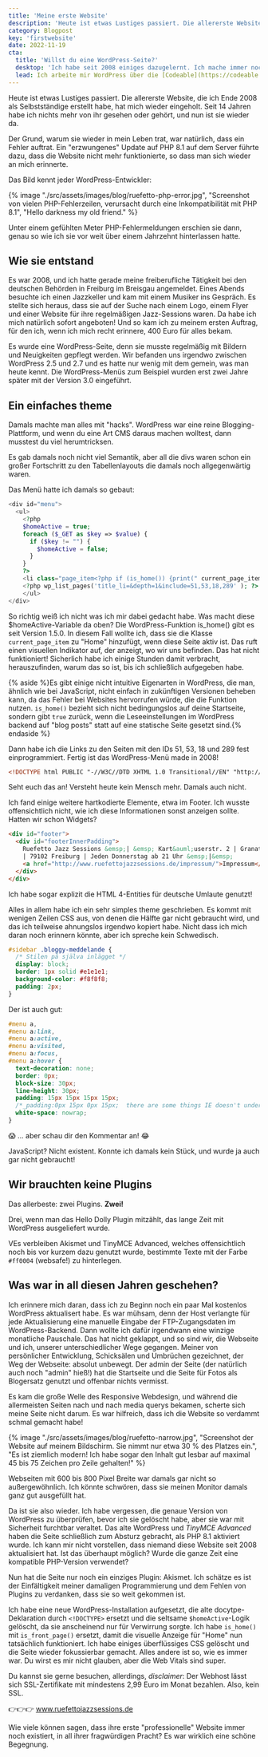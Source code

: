 ```yaml
---
title: 'Meine erste Website'
description: 'Heute ist etwas Lustiges passiert. Die allererste Website, die ich Ende 2008 als Selbstständige erstellt habe, hat mich wieder eingeholt.'
category: Blogpost
key: 'firstwebsite'
date: 2022-11-19
cta:
  title: 'Willst du eine WordPress-Seite?'
  desktop: 'Ich habe seit 2008 einiges dazugelernt. Ich mache immer noch WordPress-Seiten die simpel und langlebig, handgemacht, sicher und schnell sind.'
  lead: Ich arbeite mir WordPress über die [Codeable](https://codeable.io/?ref=ebTXq) Plattform. '
---
```


Heute ist etwas Lustiges passiert. Die allererste Website, die ich Ende 2008 als Selbstständige erstellt habe, hat mich wieder eingeholt. Seit 14 Jahren habe ich nichts mehr von ihr gesehen oder gehört, und nun ist sie wieder da.

Der Grund, warum sie wieder in mein Leben trat, war natürlich, dass ein Fehler auftrat. Ein "erzwungenes" Update auf PHP 8.1 auf dem Server führte dazu, dass die Website nicht mehr funktionierte, so dass man sich wieder an mich erinnerte.

Das Bild kennt jeder WordPress-Entwickler:

{% image "./src/assets/images/blog/ruefetto-php-error.jpg", "Screenshot von vielen PHP-Fehlerzeilen, verursacht durch eine Inkompatibilität mit PHP 8.1", "Hello darkness my old friend." %}

Unter einem gefühlten Meter PHP-Fehlermeldungen erschien sie dann, genau so wie ich sie vor weit über einem Jahrzehnt hinterlassen hatte.

## Wie sie entstand

Es war 2008, und ich hatte gerade meine freiberufliche Tätigkeit bei den deutschen Behörden in Freiburg im Breisgau angemeldet. Eines Abends besuchte ich einen Jazzkeller und kam mit einem Musiker ins Gespräch. Es stellte sich heraus, dass sie auf der Suche nach einem Logo, einem Flyer und einer Website für ihre regelmäßigen Jazz-Sessions waren. Da habe ich mich natürlich sofort angeboten! Und so kam ich zu meinem ersten Auftrag, für den ich, wenn ich mich recht erinnere, 400 Euro für alles bekam.

Es wurde eine WordPress-Seite, denn sie musste regelmäßig mit Bildern und Neuigkeiten gepflegt werden. Wir befanden uns irgendwo zwischen WordPress 2.5 und 2.7 und es hatte nur wenig mit dem gemein, was man heute kennt. Die WordPress-Menüs zum Beispiel wurden erst zwei Jahre später mit der Version 3.0 eingeführt.

## Ein einfaches theme

Damals machte man alles mit "hacks". WordPress war eine reine Blogging-Plattform, und wenn du eine Art CMS daraus machen wolltest, dann musstest du viel herumtricksen.

Es gab damals noch nicht viel Semantik, aber all die divs waren schon ein großer Fortschritt zu den Tabellenlayouts die damals noch allgegenwärtig waren.

Das Menü hatte ich damals so gebaut:

```php
<div id="menu">
  <ul>
    <?php
    $homeActive = true;
    foreach ($_GET as $key => $value) {
      if ($key != "") {
        $homeActive = false;
      }
    }
    ?>
    <li class="page_item<?php if (is_home()) {print(" current_page_item");} ?>"><a href="<?php echo get_option('home'); ?>" title="Home" id="subitemmenu0">Home</a></li>
    <?php wp_list_pages('title_li=&depth=1&include=51,53,18,289' ); ?>
    </ul>
</div>
```

So richtig weiß ich nicht was ich mir dabei gedacht habe. Was macht diese $homeActive-Variable da oben? Die WordPress-Funktion is_home() gibt es seit Version 1.5.0. In diesem Fall wollte ich, dass sie die Klasse `current_page_item` zu "Home" hinzufügt, wenn diese Seite aktiv ist. Das ruft einen visuellen Indikator auf, der anzeigt, wo wir uns befinden. Das hat nicht funktioniert! Sicherlich habe ich einige Stunden damit verbracht, herauszufinden, warum das so ist, bis ich schließlich aufgegeben habe.

{% aside %}Es gibt einige nicht intuitive Eigenarten in WordPress, die man, ähnlich wie bei JavaScript, nicht einfach in zukünftigen Versionen beheben kann, da das Fehler bei Websites hervorrufen würde, die die Funktion nutzen. `is_home()` bezieht sich nicht bedingungslos auf deine Startseite, sondern gibt `true` zurück, wenn die Leseeinstellungen im WordPress backend auf "blog posts" statt auf eine statische Seite gesetzt sind.{% endaside %}

Dann habe ich die Links zu den Seiten mit den IDs 51, 53, 18 und 289 fest einprogrammiert.
Fertig ist das WordPress-Menü made in 2008!

```html
<!DOCTYPE html PUBLIC "-//W3C//DTD XHTML 1.0 Transitional//EN" "http://www.w3.org/TR/xhtml1/DTD/xhtml1-transitional.dtd">
```

Seht euch das an! Versteht heute kein Mensch mehr. Damals auch nicht.

Ich fand einige weitere hartkodierte Elemente, etwa im Footer. Ich wusste offensichtlich nicht, wie ich diese Informationen sonst anzeigen sollte. Hatten wir schon Widgets?

```html
<div id="footer">
  <div id="footerInnerPadding">
    Ruefetto Jazz Sessions &emsp;| &emsp; Kart&auml;userstr. 2 | Granatg&auml;&szlig;le 3
    | 79102 Freiburg | Jeden Donnerstag ab 21 Uhr &emsp;|&emsp;
    <a href="http://www.ruefettojazzsessions.de/impressum/">Impressum</a>
  </div>
</div>
```

Ich habe sogar explizit die HTML 4-Entities für deutsche Umlaute genutzt!

Alles in allem habe ich ein sehr simples theme geschrieben. Es kommt mit wenigen Zeilen CSS aus, von denen die Hälfte gar nicht gebraucht wird, und das ich teilweise ahnungslos irgendwo kopiert habe. Nicht dass ich mich daran noch erinnern könnte, aber ich spreche kein Schwedisch.

```css
#sidebar .bloggy-meddelande {
  /* Stilen på själva inlägget */
  display: block;
  border: 1px solid #e1e1e1;
  background-color: #f8f8f8;
  padding: 2px;
}
```

Der ist auch gut:

```css
#menu a,
#menu a:link,
#menu a:active,
#menu a:visited,
#menu a:focus,
#menu a:hover {
  text-decoration: none;
  border: 0px;
  block-size: 30px;
  line-height: 30px;
  padding: 15px 15px 15px 15px;
  /*_padding:0px 15px 0px 15px;  there are some things IE doesn't understand about padding */
  white-space: nowrap;
}
```

😱
... aber schau dir den Kommentar an! 😂

JavaScript? Nicht existent. Konnte ich damals kein Stück, und wurde ja auch gar nicht gebraucht!

## Wir brauchten keine Plugins

Das allerbeste: zwei Plugins. **Zwei!**

Drei, wenn man das Hello Dolly Plugin mitzählt, das lange Zeit mit WordPress ausgeliefert wurde.

VEs verbleiben Akismet und TinyMCE Advanced, welches offensichtlich noch bis vor kurzem dazu genutzt wurde, bestimmte Texte mit der Farbe `#ff0004` (websafe!) zu hinterlegen.

## Was war in all diesen Jahren geschehen?

Ich erinnere mich daran, dass ich zu Beginn noch ein paar Mal kostenlos WordPress aktualisert habe. Es war mühsam, denn der Host verlangte für jede Aktualisierung eine manuelle Eingabe der FTP-Zugangsdaten im WordPress-Backend. Dann wollte ich dafür irgendwann eine winzige monatliche Pauschale. Das hat nicht geklappt, und so sind wir, die Webseite und ich, unserer unterschiedlicher Wege gegangen. Meiner von persönlicher Entwicklung, Schicksälen und Umbrüchen gezeichnet, der Weg der Webseite: absolut unbewegt. Der admin der Seite (der natürlich auch noch "admin" hieß!) hat die Startseite und die Seite für Fotos als Blogersatz genutzt und offenbar nichts vermisst.

Es kam die große Welle des Responsive Webdesign, und während die allermeisten Seiten nach und nach media querys bekamen, scherte sich meine Seite nicht darum. Es war hilfreich, dass ich die Website so verdammt schmal gemacht habe!

{% image "./src/assets/images/blog/ruefetto-narrow.jpg", "Screenshot der Website auf meinem Bildschirm. Sie nimmt nur etwa 30 % des Platzes ein.", "Es ist ziemlich modern! Ich habe sogar den Inhalt gut lesbar auf maximal 45 bis 75 Zeichen pro Zeile gehalten!" %}

Webseiten mit 600 bis 800 Pixel Breite war damals gar nicht so außergewöhnlich. Ich könnte schwören, dass sie meinen Monitor damals ganz gut ausgefüllt hat.

Da ist sie also wieder. Ich habe vergessen, die genaue Version von WordPress zu überprüfen, bevor ich sie gelöscht habe, aber sie war mit Sicherheit furchtbar veraltet. Das alte WordPress und _TinyMCE Advanced_ haben die Seite schließlich zum Absturz gebracht, als PHP 8.1 aktiviert wurde.
Ich kann mir nicht vorstellen, dass niemand diese Website seit 2008 aktualisiert hat. Ist das überhaupt möglich? Wurde die ganze Zeit eine kompatible PHP-Version verwendet?

Nun hat die Seite nur noch ein einziges Plugin: Akismet. Ich schätze es ist der Einfältigkeit meiner damaligen Programmierung und dem Fehlen von Plugins zu verdanken, dass sie so weit gekommen ist.

Ich habe eine neue WordPress-Installation aufgesetzt, die alte docytpe-Deklaration durch `<!DOCTYPE>` ersetzt und die seltsame `$homeActive`-Logik gelöscht, da sie anscheinend nur für Verwirrung sorgte. Ich habe `is_home()` mit `is_front_page()` ersetzt, damit die visuelle Anzeige für "Home" nun tatsächlich funktioniert. Ich habe einiges überflüssiges CSS gelöscht und die Seite wieder fokussierbar gemacht.
Alles andere ist so, wie es immer war. Du wirst es mir nicht glauben, aber die Web Vitals sind super.

Du kannst sie gerne besuchen, allerdings, _disclaimer_: Der Webhost lässt sich SSL-Zertifikate mit mindestens 2,99 Euro im Monat bezahlen. Also, kein SSL.

👉👉👉 www.ruefettojazzsessions.de

Wie viele können sagen, dass ihre erste "professionelle" Website immer noch existiert, in all ihrer fragwürdigen Pracht? Es war wirklich eine schöne Begegnung.
